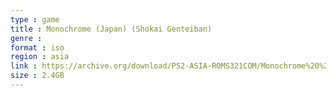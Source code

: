```yaml
---
type : game
title : Monochrome (Japan) (Shokai Genteiban)
genre : 
format : iso
region : asia
link : https://archive.org/download/PS2-ASIA-ROMS321COM/Monochrome%20%28Japan%29%20%28Shokai%20Genteiban%29.7z
size : 2.4GB
---
```

